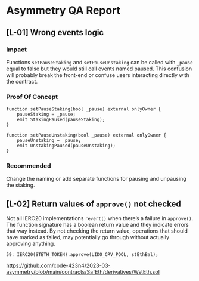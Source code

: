 # Asymmetry QA Report

## [L-01] Wrong events logic

### Impact

Functions `setPauseStaking` and `setPauseUnstaking` can be called with `_pause` equal to false but they would still call events named paused. This confusion will probably break the front-end or confuse users interacting directly with the contract.

### Proof Of Concept

```solidity
function setPauseStaking(bool _pause) external onlyOwner {
    pauseStaking = _pause;
    emit StakingPaused(pauseStaking);
}

function setPauseUnstaking(bool _pause) external onlyOwner {
    pauseUnstaking = _pause;
    emit UnstakingPaused(pauseUnstaking);
}
```

### Recommended

Change the naming or add separate functions for pausing and unpausing the staking.

## [L-02] Return values of `approve()` not checked

Not all IERC20 implementations `revert()` when there’s a failure in `approve()`. The function signature has a boolean return value and they indicate errors that way instead. By not checking the return value, operations that should have marked as failed, may potentially go through without actually approving anything.

```solidity
59: IERC20(STETH_TOKEN).approve(LIDO_CRV_POOL, stEthBal);
```

https://github.com/code-423n4/2023-03-asymmetry/blob/main/contracts/SafEth/derivatives/WstEth.sol
